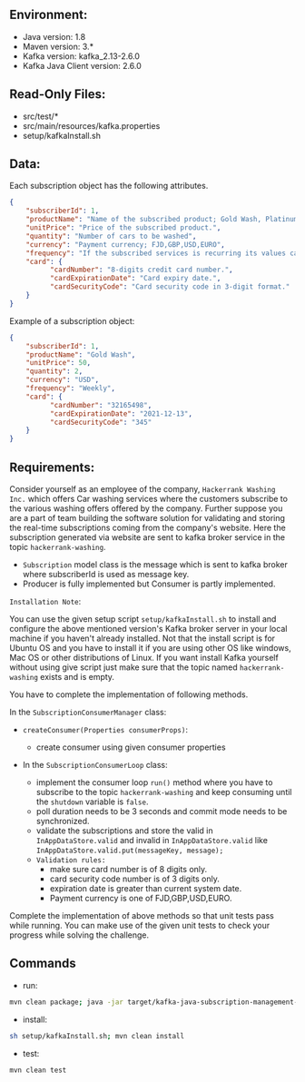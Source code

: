 ## Environment:
- Java version: 1.8
- Maven version: 3.*
- Kafka version: kafka_2.13-2.6.0
- Kafka Java Client version: 2.6.0

## Read-Only Files:
- src/test/*
- src/main/resources/kafka.properties
- setup/kafkaInstall.sh

## Data:
Each subscription object has the following attributes.
```json
{
    "subscriberId": 1,
    "productName": "Name of the subscribed product; Gold Wash, Platinum Wash, Silver Wash.",
    "unitPrice": "Price of the subscribed product.",
    "quantity": "Number of cars to be washed",
    "currency": "Payment currency; FJD,GBP,USD,EURO",
    "frequency": "If the subscribed services is recurring its values can be Daily,Weekly,Monthly.",
    "card": {
          "cardNumber": "8-digits credit card number.",
          "cardExpirationDate": "Card expiry date.",
          "cardSecurityCode": "Card security code in 3-digit format."
    }
}
```

Example of a subscription object:
```json
{
    "subscriberId": 1,
    "productName": "Gold Wash",
    "unitPrice": 50,
    "quantity": 2,
    "currency": "USD",
    "frequency": "Weekly",
    "card": {
          "cardNumber": "32165498",
          "cardExpirationDate": "2021-12-13",
          "cardSecurityCode": "345"
    }
}
```

## Requirements:
Consider yourself as an employee of the company, `Hackerrank Washing Inc.` which offers Car washing services where the customers subscribe to the various washing offers offered by the company. Further suppose you are a part of team building the software solution for validating and storing the real-time subscriptions coming from the company's website. Here the subscription generated via website are sent to kafka broker service in the topic `hackerrank-washing`. 

- `Subscription` model class is the message which is sent to kafka broker where subscriberId is used as message key. 
- Producer is fully implemented but Consumer is partly implemented.

`Installation Note`: 

You can use the given setup script `setup/kafkaInstall.sh` to install and configure the above mentioned version's Kafka broker server in your local machine if you haven't already installed. Not that the install script is for Ubuntu OS and you have to install it if you are using other OS like windows, Mac OS or other distributions of Linux. If you want install Kafka yourself without using give script just make sure that the topic named `hackerrank-washing` exists and is empty.

You have to complete the implementation of following methods.

In the `SubscriptionConsumerManager` class:

- `createConsumer(Properties consumerProps)`:
    - create consumer using given consumer properties

- In the `SubscriptionConsumerLoop` class:
    - implement the consumer loop `run()` method where you have to subscribe to the topic `hackerrank-washing` and keep consuming until the `shutdown` variable is `false`.
    - poll duration needs to be 3 seconds and commit mode needs to be synchronized.
    - validate the subscriptions and store the valid in `InAppDataStore.valid` and invalid in `InAppDataStore.valid` like `InAppDataStore.valid.put(messageKey, message);`
    - `Validation rules:`
       - make sure card number is of 8 digits only.
       - card security code number is of 3 digits only.
       - expiration date is greater than current system date.
       - Payment currency is one of FJD,GBP,USD,EURO. 

Complete the implementation of above methods so that unit tests pass while running. You can make use of the given unit tests to check your progress while solving the challenge.

## Commands
- run:
```bash
mvn clean package; java -jar target/kafka-java-subscription-management-1.0.jar
```
- install:
```bash
sh setup/kafkaInstall.sh; mvn clean install
```
- test:
```bash
mvn clean test
```